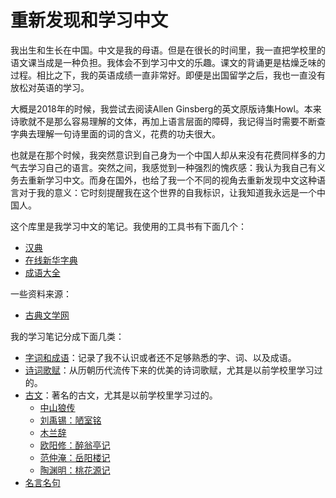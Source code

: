 # 重新发现和学习中文

我出生和生长在中国。中文是我的母语。但是在很长的时间里，我一直把学校里的语文课当成是一种负担。我体会不到学习中文的乐趣。课文的背诵更是枯燥乏味的过程。相比之下，我的英语成绩一直非常好。即便是出国留学之后，我也一直没有放松对英语的学习。

大概是2018年的时候，我尝试去阅读Allen Ginsberg的英文原版诗集Howl。本来诗歌就不是那么容易理解的文体，再加上语言层面的障碍，我记得当时需要不断查字典去理解一句诗里面的词的含义，花费的功夫很大。

也就是在那个时候，我突然意识到自己身为一个中国人却从来没有花费同样多的力气去学习自己的语言。突然之间，我感觉到一种强烈的愧疚感：我认为我自己有义务去重新学习中文。而身在国外，也给了我一个不同的视角去重新发现中文这种语言对于我的意义：它时刻提醒我在这个世界的自我标识，让我知道我永远是一个中国人。

这个库里是我学习中文的笔记。我使用的工具书有下面几个：

- [汉典](https://www.zdic.net/)
- [在线新华字典](http://xh.5156edu.com/)
- [成语大全](https://www.zjrze.cn/)

一些资料来源：

- [古典文学网](https://www.gdwxcn.com/)

我的学习笔记分成下面几类：

- [字词和成语](./字词和成语.md)：记录了我不认识或者还不足够熟悉的字、词、以及成语。
- [诗词歌赋](./诗词歌赋.md)：从历朝历代流传下来的优美的诗词歌赋，尤其是以前学校里学习过的。
- [古文](./古文)：著名的古文，尤其是以前学校里学习过的。
  - [中山狼传](./古文/中山狼传.md)
  - [刘禹锡：陋室铭](./古文/刘禹锡_陋室铭.md)
  - [木兰辞](./古文/木兰辞.md)
  - [欧阳修：醉翁亭记](./古文/欧阳修_醉翁亭记.md)
  - [范仲淹：岳阳楼记](./古文/范仲淹_岳阳楼记.md)
  - [陶渊明：桃花源记](./古文/陶渊明_桃花源记.md)
- [名言名句](./名言名句.md)
